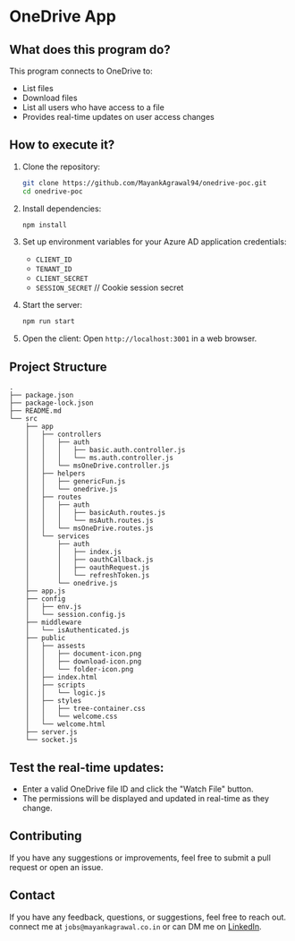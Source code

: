 # OneDrive App

## What does this program do?

This program connects to OneDrive to:
- List files
- Download files
- List all users who have access to a file
- Provides real-time updates on user access changes

## How to execute it?

1. Clone the repository:
    ```bash
    git clone https://github.com/MayankAgrawal94/onedrive-poc.git
    cd onedrive-poc
    ```

2. Install dependencies:
    ```bash
    npm install
    ```

3. Set up environment variables for your Azure AD application credentials:
    - `CLIENT_ID`
    - `TENANT_ID`
    - `CLIENT_SECRET`
    - `SESSION_SECRET`  // Cookie session secret

4. Start the server:
    ```bash
    npm run start
    ```

5. Open the client:
    Open `http://localhost:3001` in a web browser.

## Project Structure
```
.
├── package.json
├── package-lock.json
├── README.md
└── src
    ├── app
    │   ├── controllers
    │   │   ├── auth
    │   │   │   ├── basic.auth.controller.js
    │   │   │   └── ms.auth.controller.js
    │   │   └── msOneDrive.controller.js
    │   ├── helpers
    │   │   ├── genericFun.js
    │   │   └── onedrive.js
    │   ├── routes
    │   │   ├── auth
    │   │   │   ├── basicAuth.routes.js
    │   │   │   └── msAuth.routes.js
    │   │   └── msOneDrive.routes.js
    │   └── services
    │       ├── auth
    │       │   ├── index.js
    │       │   ├── oauthCallback.js
    │       │   ├── oauthRequest.js
    │       │   └── refreshToken.js
    │       └── onedrive.js
    ├── app.js
    ├── config
    │   ├── env.js
    │   └── session.config.js
    ├── middleware
    │   └── isAuthenticated.js
    ├── public
    │   ├── assests
    │   │   ├── document-icon.png
    │   │   ├── download-icon.png
    │   │   └── folder-icon.png
    │   ├── index.html
    │   ├── scripts
    │   │   └── logic.js
    │   ├── styles
    │   │   ├── tree-container.css
    │   │   └── welcome.css
    │   └── welcome.html
    ├── server.js
    └── socket.js
```

## Test the real-time updates:
- Enter a valid OneDrive file ID and click the "Watch File" button.
- The permissions will be displayed and updated in real-time as they change.

## Contributing
If you have any suggestions or improvements, feel free to submit a pull request or open an issue.

## Contact
If you have any feedback, questions, or suggestions, feel free to reach out.
connect me at `jobs@mayankagrawal.co.in` or can DM me on [LinkedIn](https://www.linkedin.com/in/mayank-agrawal-59192940/).